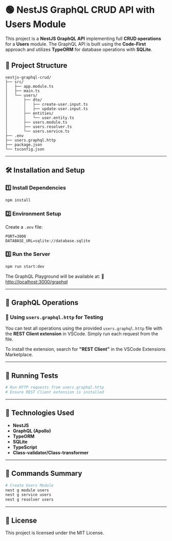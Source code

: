 # 🟢 NestJS GraphQL CRUD API with Users Module

This project is a **NestJS GraphQL API** implementing full **CRUD operations** for a **Users** module. The GraphQL API is built using the **Code-First** approach and utilizes **TypeORM** for database operations with **SQLite**.

## 📂 Project Structure

```
nestjs-graphql-crud/
├── src/
│   ├── app.module.ts
│   ├── main.ts
│   └── users/
│       ├── dto/
│       │   ├── create-user.input.ts
│       │   ├── update-user.input.ts
│       ├── entities/
│       │   └── user.entity.ts
│       ├── users.module.ts
│       ├── users.resolver.ts
│       └── users.service.ts
├── .env
├── users.graphql.http
├── package.json
└── tsconfig.json
```

---

## 🛠️ Installation and Setup

### 1️⃣ **Install Dependencies**

```bash
npm install
```

### 2️⃣ **Environment Setup**

Create a `.env` file:

```env
PORT=3000
DATABASE_URL=sqlite://database.sqlite
```

### 3️⃣ **Run the Server**

```bash
npm run start:dev
```

The GraphQL Playground will be available at:
🔗 [http://localhost:3000/graphql](http://localhost:3000/graphql)

---

## 🚀 GraphQL Operations

### 📌 Using `users.graphql.http` for Testing

You can test all operations using the provided `users.graphql.http` file with the **REST Client extension** in VSCode. Simply run each request from the file.

To install the extension, search for **"REST Client"** in the VSCode Extensions Marketplace.

---

## 🧪 Running Tests

```bash
# Run HTTP requests from users.graphql.http
# Ensure REST Client extension is installed
```

---

## 📝 Technologies Used

- **NestJS**
- **GraphQL (Apollo)**
- **TypeORM**
- **SQLite**
- **TypeScript**
- **Class-validator/Class-transformer**

---

## 🚀 Commands Summary

```bash
# Create Users Module
nest g module users
nest g service users
nest g resolver users
```

---

## 📜 License

This project is licensed under the MIT License.
